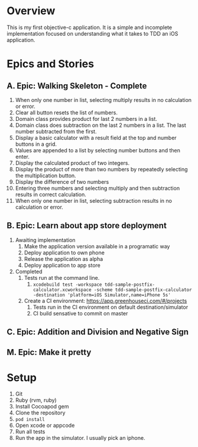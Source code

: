 # Overview
This is my first objective-c application. It is a simple and incomplete implementation focused on understanding what it takes to TDD an iOS application.
# Epics and Stories
## A. Epic: Walking Skeleton - Complete
1. When only one number in list, selecting multiply results in no calculation or error.
1. Clear all button resets the list of numbers.
1. Domain class provides product for last 2 numbers in a list.
1. Domain class does subtraction on the last 2 numbers in a list. The last number subtracted from the first.
1. Display a basic calculator with a result field at the top and number buttons in a grid.
1. Values are appended to a list by selecting number buttons and then enter.
1. Display the calculated product of two integers.
1. Display the product of more than two numbers by repeatedly selecting the multiplication button.
1. Display the difference of two numbers
1. Entering three numbers and selecting multiply and then subtraction results in correct calculation.
1. When only one number in list, selecting subtraction results in no calculation or error.
    
## B. Epic: Learn about app store deployment
1. Awaiting implementation
    1. Make the application version available in a programatic way   
    1. Deploy application to own phone
    1. Release the application as alpha
    1. Deploy application to app store
1. Completed
    1. Tests run at the command line.
        1. `xcodebuild test -workspace tdd-sample-postfix-calculator.xcworkspace -scheme tdd-sample-postfix-calculator -destination 'platform=iOS Simulator,name=iPhone 5s'`
     1. Create a CI environment: https://app.greenhouseci.com/#/projects
        1. Tests run in the CI environment on default destination/simulator
        1. CI build sensative to commit on master

## C. Epic: Addition and Division and Negative Sign
## M. Epic: Make it pretty


# Setup
1. Git
1. Ruby (rvm, ruby)
1. Install Cocoapod gem
1. Clone the repository
1. `pod install`
1. Open xcode or appcode
1. Run all tests
1. Run the app in the simulator. I usually pick an iphone.

